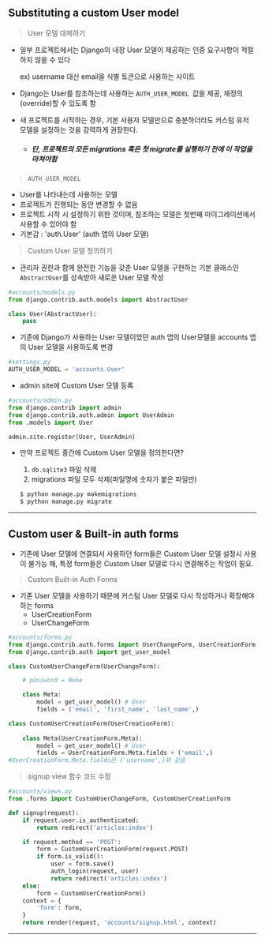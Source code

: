 ## Substituting a custom User model

>User 모델 대체하기

- 일부 프로젝트에서는 Django의 내장 User 모델이 제공하는 인증 요구사항이 적절하지 않을 수 있다

  ex) username 대신 email을 식별 토큰으로 사용하는 사이트

- Django는 User를 참조하는데 사용하는 `AUTH_USER_MODEL `값을 제공, 재정의(override)할 수 있도록 함

- 새 프로젝트를 시작하는 경우, 기본 사용자 모델만으로 충분하더라도 커스텀 유저 모델을 설정하는 것을 강력하게 권장한다.

  - ##### 단, 프로젝트의 모든 migrations 혹은 첫 migrate를 실행하기 전에 이 작업을 마쳐야함



> `AUTH_USER_MODEL`

- User를 나타내는데 사용하는 모델
- 프로젝트가 진행되는 동안 변경할 수 없음
- 프로젝트 시작 시 설정하기 위한 것이며, 참조하는 모델은 첫번째 마이그레이션에서 사용할 수 있어야 함
- 기본갑 : 'auth.User' (auth 앱의 User 모델)



>Custom User 모델 정의하기

- 관리자 권한과 함께 완전한 기능을 갖춘 User 모델을 구현하는 기본 클래스인 `AbstractUser`를 상속받아 새로운 User 모델 작성

```python
#accounts/models.py
from django.contrib.auth.models import AbstractUser

class User(AbstractUser):
    pass
```

- 기존에 Django가 사용하는 User 모델이었던 auth 앱의 User모델을 accounts 앱의 User 모델을 사용하도록 변경

```python
#settings.py
AUTH_USER_MODEL = 'accounts.User'
```

- admin site에 Custom User 모델 등록

```python
#accounts/admin.py
from django.contrib import admin
from django.contrib.auth.admin import UserAdmin
from .models import User

admin.site.register(User, UserAdmin)
```

- 만약 프로젝트 중간에 Custom User 모델을 정의한다면?

  1. `db.sqlite3` 파일 삭제
  2. migrations 파일 모두 삭제(파일명에 숫자가 붙은 파일만)

  ```bash
  $ python manage.py makemigrations
  $ python manage.py migrate
  ```

--------



## Custom user & Built-in auth forms

- 기존에 User 모델에 연결되서 사용하던 form들은 Custom User 모델 설정시 사용이 불가능 해, 특정 form들은 Custom User 모델로 다시 연결해주는 작업이 필요.

> Custom Built-in Auth Forms

- 기존 User 모델을 사용하기 때문에 커스텀 User 모델로 다시 작성하거나 확장해야 하는 forms
  - UserCreationForm
  - UserChangeForm

```python
#accounts/forms.py
from django.contrib.auth.forms import UserChangeForm, UserCreationForm
from django.contrib.auth import get_user_model

class CustomUserChangeForm(UserChangeForm):

    # password = None

    class Meta:
        model = get_user_model() # User
        fields = ('email', 'first_name', 'last_name',)

class CustomUserCreationForm(UserCreationForm):
    
    class Meta(UserCreationForm.Meta):
        model = get_user_model() # User
        fields = UserCreationForm.Meta.fields + ('email',)
#UserCreationForm.Meta.fields은 ('username',)와 같음
```

> signup view 함수 코드 수정

```python
#accounts/views.py
from .forms import CustomUserChangeForm, CustomUserCreationForm

def signup(request):
    if request.user.is_authenticated:
        return redirect('articles:index')

    if request.method == 'POST':
        form = CustomUserCreationForm(request.POST)
        if form.is_valid():
            user = form.save()
            auth_login(request, user)
            return redirect('articles:index')
    else:
        form = CustomUserCreationForm()
    context = {
        'form': form,
    }
    return render(request, 'accounts/signup.html', context)
```

-----



